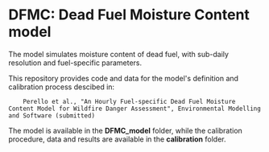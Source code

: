 # **DFMC: Dead Fuel Moisture Content model**

The model simulates moisture content of dead fuel, with sub-daily resolution and fuel-specific parameters.

This repository provides code and data for the model's definition and calibration process descibed in: 

        Perello et al., "An Hourly Fuel-specific Dead Fuel Moisture Content Model for Wildfire Danger Assessment", Environmental Modelling and Software (submitted)

The model is available in the **DFMC_model** folder, while the calibration procedure, data and results are available in the **calibration** folder.

